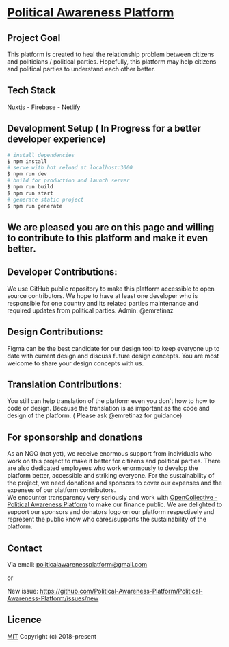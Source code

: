 # [Political Awareness Platform](https://politicalawarenessplatform.com/)
## Project Goal
This platform is created to heal the relationship problem between citizens and politicians / political parties. Hopefully, this platform may help citizens and political parties to understand each other better.
## Tech Stack
Nuxtjs - Firebase - Netlify
## Development Setup ( In Progress for a better developer experience)

```bash
# install dependencies
$ npm install
# serve with hot reload at localhost:3000
$ npm run dev
# build for production and launch server
$ npm run build
$ npm run start
# generate static project
$ npm run generate
```
## We are pleased you are on this page and willing to contribute to this platform and make it even better. 
## Developer Contributions: 
We use GitHub public repository to make this platform accessible to open source contributors. We hope to have at least one developer who is responsible for one country and its related parties maintenance and required updates from political parties.
Admin: @emretinaz
## Design Contributions: 
Figma can be the best candidate for our design tool to keep everyone up to date with current design and discuss future design concepts. You are most welcome to share your design concepts with us. 
## Translation Contributions: 
You still can help translation of the platform even you don't how to how to code or design. Because the translation is as important as the code and design of the platform. ( Please ask @emretinaz for guidance)
## For sponsorship and donations
As an NGO (not yet), we receive enormous support from individuals who work on this project to make it better for citizens and political parties. There are also dedicated employees who work enormously to develop the platform better, accessible and striking everyone. For the sustainability of the project, we need donations and sponsors to cover our expenses and the expenses of our platform contributors.  
We encounter transparency very seriously and work with [OpenCollective - Political Awareness Platform](https://opencollective.com/political-awareness-platform)  to make our finance public. 
We are delighted to support our sponsors and donators logo on our platform respectively and represent the public know who cares/supports the sustainability of the platform.

## Contact

Via email: politicalawarenessplatform@gmail.com

or

New issue: https://github.com/Political-Awareness-Platform/Political-Awareness-Platform/issues/new

## Licence
[MIT](https://opensource.org/licenses/MIT)
Copyright (c) 2018-present
